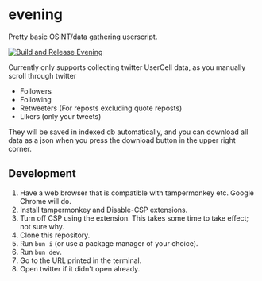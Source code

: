 # evening

Pretty basic OSINT/data gathering userscript.

[![Build and Release Evening](https://github.com/umstek/evening/actions/workflows/main.yml/badge.svg)](https://github.com/umstek/evening/actions/workflows/main.yml)

Currently only supports collecting twitter UserCell data, as you manually scroll
through twitter

- Followers
- Following
- Retweeters (For reposts excluding quote reposts)
- Likers (only your tweets)

They will be saved in indexed db automatically, and you can download all data as
a json when you press the download button in the upper right corner.

## Development

1. Have a web browser that is compatible with tampermonkey etc. Google Chrome will do.
2. Install tampermonkey and Disable-CSP extensions.
3. Turn off CSP using the extension. This takes some time to take effect; not sure why.
4. Clone this repository.
5. Run `bun i` (or use a package manager of your choice).
6. Run `bun dev`.
7. Go to the URL printed in the terminal.
8. Open twitter if it didn't open already.
